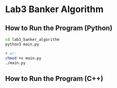 # Lab3 Banker Algorithm

## How to Run the Program (Python)

```bash
cd lab3_banker_algorithm
python3 main.py

# or:
chmod +x main.py
./main.py
```

## How to Run the Program (C++)
